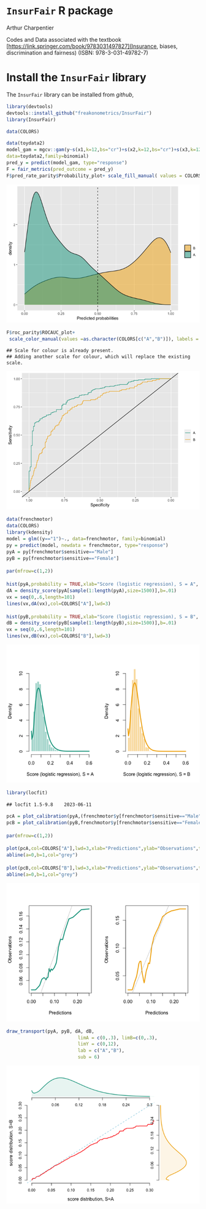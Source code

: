 `InsurFair` R package
================
Arthur Charpentier

Codes and Data associated with the textbook [https://link.springer.com/book/9783031497827](Insurance, biases, discrimination and fairness) (ISBN: 978-3-031-49782-7)

# Install the `InsurFair` library

The `InsurFair` library can be installed from *github*,

``` r
library(devtools)
devtools::install_github("freakonometrics/InsurFair")
library(InsurFair)
```

``` r
data(COLORS)
```

``` r
data(toydata2)
model_gam = mgcv::gam(y~s(x1,k=12,bs="cr")+s(x2,k=12,bs="cr")+s(x3,k=12,bs="cr"),
data=toydata2,family=binomial)
pred_y = predict(model_gam, type="response")
F = fair_metrics(pred_outcome = pred_y)
F$pred_rate_parity$Probability_plot+ scale_fill_manual( values = COLORS[c("B","A")])
```

![](insur-fair_files/figure-gfm/unnamed-chunk-3-1.png)<!-- -->

``` r
F$roc_parity$ROCAUC_plot+ 
 scale_color_manual(values =as.character(COLORS[c("A","B")]), labels = c("1"="A","2"="B"))
```

    ## Scale for colour is already present.
    ## Adding another scale for colour, which will replace the existing scale.

![](insur-fair_files/figure-gfm/unnamed-chunk-3-2.png)<!-- -->

``` r
data(frenchmotor)
data(COLORS)
library(kdensity)
model = glm((y=="1")~., data=frenchmotor, family=binomial)
py = predict(model, newdata = frenchmotor, type="response")
pyA = py[frenchmotor$sensitive=="Male"]
pyB = py[frenchmotor$sensitive=="Female"]

par(mfrow=c(1,2))

hist(pyA,probability = TRUE,xlab="Score (logistic regression), S = A", col=scales::alpha(COLORS["A"],.4), border="white",main="",breaks=seq(0,.6,by=.02),ylim=c(0,10.4))
dA = density_score(pyA[sample(1:length(pyA),size=1500)],b=.01)
vx = seq(0,.6,length=101)
lines(vx,dA(vx),col=COLORS["A"],lwd=3)

hist(pyB,probability = TRUE,xlab="Score (logistic regression), S = B", col=scales::alpha(COLORS["B"],.4), border="white",main="",breaks=seq(0,.6,by=.02),ylim=c(0,10.4))
dB = density_score(pyB[sample(1:length(pyB),size=1500)],b=.01)
vx = seq(0,.6,length=101)
lines(vx,dB(vx),col=COLORS["B"],lwd=3)
```

![](insur-fair_files/figure-gfm/unnamed-chunk-4-1.png)<!-- -->

``` r
library(locfit)
```

    ## locfit 1.5-9.8    2023-06-11

``` r
pcA = plot_calibration(pyA,(frenchmotor$y[frenchmotor$sensitive=="Male"]=="1")*1,u = seq(0,.25,length=201),a=.2)
pcB = plot_calibration(pyB,frenchmotor$y[frenchmotor$sensitive=="Female"]=="1",u = seq(0,.25,length=201),a=.2)

par(mfrow=c(1,2))

plot(pcA,col=COLORS["A"],lwd=3,xlab="Predictions",ylab="Observations",type="l")
abline(a=0,b=1,col="grey")

plot(pcB,col=COLORS["B"],lwd=3,xlab="Predictions",ylab="Observations",type="l")
abline(a=0,b=1,col="grey")
```

![](insur-fair_files/figure-gfm/unnamed-chunk-4-2.png)<!-- -->

``` r
draw_transport(pyA, pyB, dA, dB, 
                          limA = c(0,.3), limB=c(0,.3),
                          limY = c(0,12),
                          lab = c("A","B"), 
                          sub = 6)
```

![](insur-fair_files/figure-gfm/unnamed-chunk-5-1.png)<!-- -->
